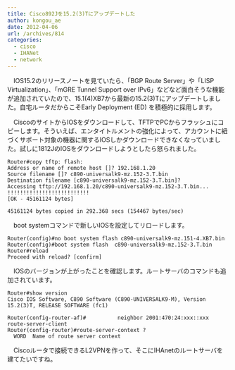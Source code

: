 ```yaml
---
title: Cisco892Jを15.2(3)Tにアップデートした
author: kongou_ae
date: 2012-04-06
url: /archives/814
categories:
  - cisco
  - IHANet
  - network
---
```

　IOS15.2のリリースノートを見ていたら、「BGP Route Server」や「LISP Virtualization」、「mGRE Tunnel Support over IPv6」などなど面白そうな機能が追加されていたので、15.1(4)XB7から最新の15.2(3)Tにアップデートしました。自宅ルータだからこそEarly Deployment (ED) を積極的に採用します。

　CiscoのサイトからIOSをダウンロードして、TFTPでPCからフラッシュにコピーします。そういえば、エンタイトルメントの強化によって、アカウントに紐づくサポート対象の機器に関するIOSしかダウンロードできなくなっていました。試しに1812JのIOSをダウンロードしようとしたら怒られました。

<pre><code>Router#copy tftp: flash:
Address or name of remote host []? 192.168.1.20
Source filename []? c890-universalk9-mz.152-3.T.bin
Destination filename [c890-universalk9-mz.152-3.T.bin]? 
Accessing tftp://192.168.1.20/c890-universalk9-mz.152-3.T.bin...
!!!!!!!!!!!!!!!!!!!!!!!!!!
[OK - 45161124 bytes]

45161124 bytes copied in 292.368 secs (154467 bytes/sec)
</code></pre>

　boot systemコマンドで新しいIOSを設定してリロードします。

<pre><code>Router(config)#no boot system flash c890-universalk9-mz.151-4.XB7.bin
Router(config)#boot system flash  c890-universalk9-mz.152-3.T.bin
Router#reload 
Proceed with reload? [confirm]
</code></pre>

　IOSのバージョンが上がったことを確認します。ルートサーバのコマンドも追加されています。

<pre><code>Router#show version 
Cisco IOS Software, C890 Software (C890-UNIVERSALK9-M), Version 15.2(3)T, RELEASE SOFTWARE (fc1)

Router(config-router-af)#          neighbor 2001:470:24:xxx::xxx route-server-client
Router(config-router)#route-server-context ?
  WORD  Name of route server context 
</code></pre>

　Ciscoルータで接続できるL2VPNを作って、そこにIHAnetのルートサーバを建てたいですね。